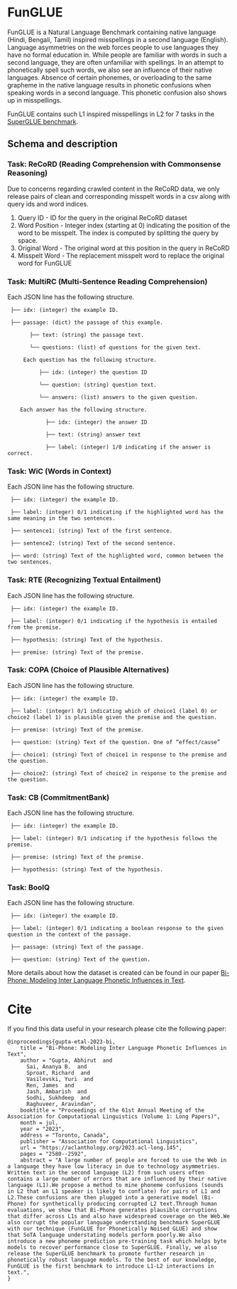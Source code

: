 # FunGLUE

FunGLUE is a Natural Language Benchmark containing native language (Hindi, Bengali, Tamil) inspired misspellings in a second language (English).
Language asymmetries on the web forces people to use languages they have no formal education in.
While people are familiar with words in such a second language, they are often unfamiliar with spellings.
In an attempt to phonetically spell such words, we also see an influence of their native languages.
Absence of certain phonemes, or overloading to the same grapheme in the native language results in phonetic confusions when speaking words in a second language.
This phonetic confusion also shows up in misspellings.

FunGLUE contains such L1 inspired misspellings in L2 for 7 tasks in the <a href="https://super.gluebenchmark.com/">SuperGLUE benchmark</a>.

## Schema and description

### Task: ReCoRD (Reading Comprehension with Commonsense Reasoning)

Due to concerns regarding crawled content in the ReCoRD data, we only release pairs of clean and corresponding misspelt words in a csv along with query ids and word indices.
  1. Query ID - ID for the query in the original ReCoRD dataset
  2. Word Position - Integer index (starting at 0) indicating the position of the word to be misspelt. The index is computed by splitting the query by space.
  3. Original Word - The original word at this position in the query in ReCoRD
  4. Misspelt Word - The replacement misspelt word to replace the original word for FunGLUE

### Task: MultiRC (Multi-Sentence Reading Comprehension)

Each JSON line has the following structure.

     ├── idx: (integer) the example ID.

     ├── passage: (dict) the passage of this example.

           ├── text: (string) the passage text.

           └── questions: (list) of questions for the given text.

	     Each question has the following structure.

              ├── idx: (integer) the question ID

     	      └── question: (string) question text.

     	      └── answers: (list) answers to the given question.

		Each answer has the following structure.

            	├── idx: (integer) the answer ID

     	    	├── text: (string) answer text

     	    	├── label: (integer) 1/0 indicating if the answer is correct.

### Task: WiC (Words in Context)

Each JSON line has the following structure.

     ├── idx: (integer) the example ID.

     ├── label: (integer) 0/1 indicating if the highlighted word has the same meaning in the two sentences.

     ├── sentence1: (string) Text of the first sentence.

     ├── sentence2: (string) Text of the second sentence.

     ├── word: (string) Text of the highlighted word, common between the two sentences.

### Task: RTE (Recognizing Textual Entailment)

Each JSON line has the following structure.

     ├── idx: (integer) the example ID.

     ├── label: (integer) 0/1 indicating if the hypothesis is entailed from the premise.

     ├── hypothesis: (string) Text of the hypothesis.

     ├── premise: (string) Text of the premise.

### Task: COPA (Choice of Plausible Alternatives)

Each JSON line has the following structure.

     ├── idx: (integer) the example ID.

     ├── label: (integer) 0/1 indicating which of choice1 (label 0) or choice2 (label 1) is plausible given the premise and the question.

     ├── premise: (string) Text of the premise.

     ├── question: (string) Text of the question. One of “effect/cause”

     ├── choice1: (string) Text of choice1 in response to the premise and the question.

     ├── choice2: (string) Text of choice2 in response to the premise and the question.

### Task: CB (CommitmentBank)

Each JSON line has the following structure.

     ├── idx: (integer) the example ID.

     ├── label: (integer) 0/1 indicating if the hypothesis follows the premise.

     ├── premise: (string) Text of the premise.

     ├── hypothesis: (string) Text of the hypothesis.

### Task: BoolQ

Each JSON line has the following structure.

     ├── idx: (integer) the example ID.

     ├── label: (integer) 0/1 indicating a boolean response to the given question in the context of the passage.

     ├── passage: (string) Text of the passage.

     ├── question: (string) Text of the question.


More details about how the dataset is created can be found in our paper <a href="https://aclanthology.org/2023.acl-long.145/">Bi-Phone: Modeling Inter Language Phonetic Influences in Text</a>.

# Cite 

If you find this data useful in your research please cite the following paper:
```
@inproceedings{gupta-etal-2023-bi,
    title = "Bi-Phone: Modeling Inter Language Phonetic Influences in Text",
    author = "Gupta, Abhirut  and
      Sai, Ananya B.  and
      Sproat, Richard  and
      Vasilevski, Yuri  and
      Ren, James  and
      Jash, Ambarish  and
      Sodhi, Sukhdeep  and
      Raghuveer, Aravindan",
    booktitle = "Proceedings of the 61st Annual Meeting of the Association for Computational Linguistics (Volume 1: Long Papers)",
    month = jul,
    year = "2023",
    address = "Toronto, Canada",
    publisher = "Association for Computational Linguistics",
    url = "https://aclanthology.org/2023.acl-long.145",
    pages = "2580--2592",
    abstract = "A large number of people are forced to use the Web in a language they have low literacy in due to technology asymmetries. Written text in the second language (L2) from such users often contains a large number of errors that are influenced by their native language (L1).We propose a method to mine phoneme confusions (sounds in L2 that an L1 speaker is likely to conflate) for pairs of L1 and L2.These confusions are then plugged into a generative model (Bi-Phone) for synthetically producing corrupted L2 text.Through human evaluations, we show that Bi-Phone generates plausible corruptions that differ across L1s and also have widespread coverage on the Web.We also corrupt the popular language understanding benchmark SuperGLUE with our technique (FunGLUE for Phonetically Noised GLUE) and show that SoTA language understating models perform poorly.We also introduce a new phoneme prediction pre-training task which helps byte models to recover performance close to SuperGLUE. Finally, we also release the SuperGLUE benchmark to promote further research in phonetically robust language models. To the best of our knowledge, FunGLUE is the first benchmark to introduce L1-L2 interactions in text.",
}
```
